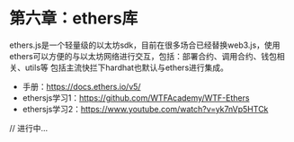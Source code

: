 # 第六章：ethers库
ethers.js是一个轻量级的以太坊sdk，目前在很多场合已经替换web3.js，使用ethers可以方便的与以太坊网络进行交互，包括：部署合约、调用合约、钱包相关、utils等
包括主流快拦下hardhat也默认与ethers进行集成。


- 手册：https://docs.ethers.io/v5/
- ethersjs学习1：https://github.com/WTFAcademy/WTF-Ethers
- ethersjs学习2：https://www.youtube.com/watch?v=yk7nVp5HTCk

// 进行中...
